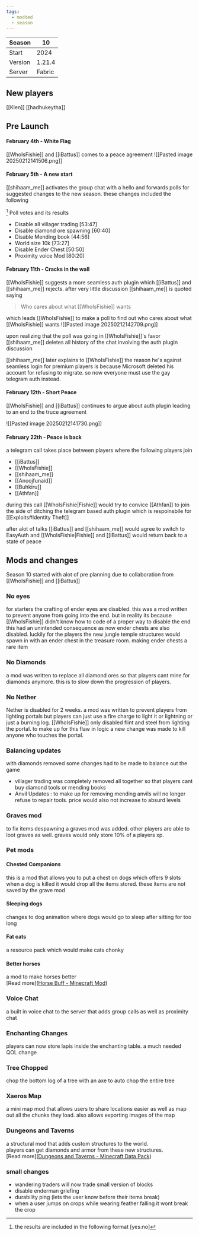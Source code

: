 ```yaml
---
tags:
  - modded
  - season
---
```

| Season  | 10     |
| ------- | ------ |
| Start   | 2024   |
| Version | 1.21.4 |
| Server  | Fabric |

## New players
[[Klen]]
[[hadhukeytha]]

## Pre Launch
#### February 4th - White Flag
[[WhoIsFishie]] and [[iBattus]] comes to a peace agreement 
![[Pasted image 20250212141506.png]]

#### February 5th - A new start
[[shihaam_me]] activates the group chat with a hello and forwards polls for suggested changes to the new season. these changes included the following

[^1] Poll votes and its results
- Disable all villager trading [53:47]
 - Disable diamond ore spawning [60:40]
 - Disable Mending book [44:56]
 - World size 10k [73:27]
 - Disable Ender Chest [50:50]
 - Proximity voice Mod [80:20]

#### February 11th - Cracks in the wall
[[WhoIsFishie]] suggests a more seamless auth plugin which [[iBattus]] and [[shihaam_me]] rejects. 
after very little discussion [[shihaam_me]] is quoted saying
> Who cares about what [[WhoIsFishie]] wants  

which leads [[WhoIsFishie]] to make a poll to find out who cares about what [[WhoIsFishie]] wants
![[Pasted image 20250212142709.png]]

upon realizing that the poll was going in [[WhoIsFishie]]'s favor [[shihaam_me]] deletes all history of the chat involving the auth plugin discussion 

[[shihaam_me]] later explains to  [[WhoIsFishie]] the reason he's against seamless login for premium players is because Microsoft deleted his account for refusing to migrate. so now everyone must use the gay telegram auth instead.

#### February 12th - Short Peace
[[WhoIsFishie]] and [[iBattus]] continues to argue about auth plugin leading to an end to the truce agreement 

![[Pasted image 20250212141730.png]]

[^1]: the results are included in the following format [yes:no]


#### February 22th - Peace is back
a telegram call takes place between players where the following players join
- [[iBattus]]
- [[WhoIsFishie]]
- [[shihaam_me]]
- [[Anoojfunaid]]
- [[Buhkiru]]
- [[Athfan]]

during this call [[WhoIsFishie|Fishie]] would try to convice [[Athfan]] to join the side of ditching the telegram based auth plugin which is respoinsbile for [[Exploits#Identity Theft]]

after alot of talks [[iBattus]] and [[shihaam_me]] would agree to switch to EasyAuth and [[WhoIsFishie|Fishie]] and [[iBattus]] would return back to a state of peace 


## Mods and changes
Season 10 started with alot of pre planning due to collaboration from [[WhoIsFishie]] and [[iBattus]]   
### No eyes
for starters the crafting of ender eyes are disabled. this was a mod written to prevent anyone from going into the end. but in reality its because [[WhoIsFishie]] didn't know how to code of a proper way to disable the end    
this had an unintended consequence as now ender chests are also disabled. luckily for the players the new jungle temple structures would spawn in with an ender chest in the treasure room. making ender chests a rare item 
### No Diamonds
a mod was written to replace all diamond ores so that players cant mine for diamonds anymore. this is to slow down the progression of players.
### No Nether
Nether is disabled for 2 weeks. a mod was written to prevent players from lighting portals but players can just use a fire charge to light it or lightning or just a burning log. [[WhoIsFishie]] only disabled flint and steel from lighting the portal. to make up for this flaw in logic a new change was made to kill anyone who touches the portal. 
### Balancing updates
with diamonds removed some changes had to be made to balance out the game  
- villager trading was completely removed all together so that players cant buy diamond tools or mending books 
- Anvil Updates : to make up for removing mending anvils will no longer refuse to repair tools. price would also not increase to absurd levels
### Graves mod
to fix items despawning  a graves mod was added. other players are able to loot graves as well. graves would only store 10% of a players xp. 
### Pet mods
#### Chested Companions
this is a mod that allows you to put a chest on dogs which offers 9 slots   
when a dog is killed it would drop all the items stored. these items are not saved by the grave mod
#### Sleeping dogs
changes to dog animation where dogs would go to sleep after sitting for too long
#### Fat cats
a resource pack which would make cats chonky
#### Better horses
a mod to make horses better   
[Read more]([Horse Buff - Minecraft Mod](https://modrinth.com/mod/horsebuff))
### Voice Chat
a built in voice chat to the server that adds group calls as well as proximity chat
### Enchanting Changes
players can now store lapis inside the enchanting table. a much needed QOL change
### Tree Chopped
chop the bottom log of a tree with an axe to auto chop the entire tree
### Xaeros Map
a mini map mod that allows users to share locations easier as well as map out all the chunks they load. also allows exporting images of the map
### Dungeons and Taverns 
a structural mod that adds custom structures to the world.   
players can get diamonds and armor from these new structures.   
[Read more]([Dungeons and Taverns - Minecraft Data Pack](https://modrinth.com/datapack/dungeons-and-taverns))

### small changes
- wandering traders will now trade small version of blocks
- disable enderman griefing 
- durability ping (lets the user know before their items break)
- when a user jumps on crops while wearing feather falling it wont break the crop